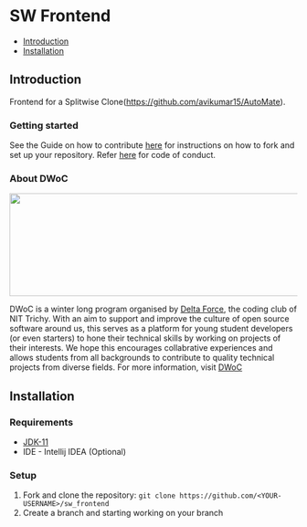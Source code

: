 # SW Frontend

- [Introduction](#introduction)
- [Installation](#installation)

## Introduction
Frontend for a Splitwise Clone(https://github.com/avikumar15/AutoMate). 

### Getting started
See the Guide on how to contribute [here](CONTRIBUTING.md) for instructions on how to fork and set up your repository. Refer [here](CODE_OF_CONDUCT.md) for code of conduct.

### About DWoC
<a href="url"><img src="https://camo.githubusercontent.com/1ba815f1289125317c999a059ec95bfa5cba3894/68747470733a2f2f696d6775722e636f6d2f544c78357273762e706e67" height="180" width="550"> </a>

DWoC is a winter long program organised by [Delta Force](https://delta.nitt.edu/), the coding club of NIT Trichy. With an aim to support and improve the culture of open source software around us, this serves as a platform for young student developers (or even starters) to hone their technical skills by working on projects of their interests. We hope this encourages collabrative experiences and allows students from all backgrounds to contribute to quality technical projects from diverse fields.
For more information, visit [DWoC](https://dwoc.io/)

## Installation

### Requirements
- [JDK-11](https://linuxize.com/post/install-java-on-ubuntu-20-04/)
- IDE - Intellij IDEA (Optional)

### Setup
1. Fork and clone the repository: `git clone https://github.com/<YOUR-USERNAME>/sw_frontend`
2. Create a branch and starting working on your branch
